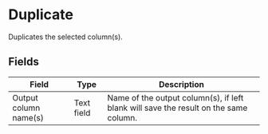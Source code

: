 # Duplicate
Duplicates the selected column(s).
## Fields
Field | Type | Description
----- | ---- | -----------
Output column name(s) | Text field | Name of the output column(s), if left blank will save the result on the same column.